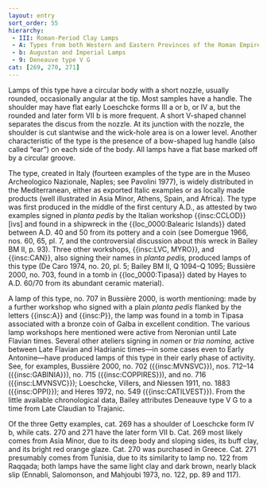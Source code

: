 ```yaml
---
layout: entry
sort_order: 55
hierarchy:
 - III: Roman-Period Clay Lamps
 - A: Types from both Western and Eastern Provinces of the Roman Empire
 - b: Augustan and Imperial Lamps
 - 9: Deneauve type V G
cat: [269, 270, 271]
---
```


Lamps of this type have a circular body with a short nozzle, usually rounded, occasionally angular at the tip. Most samples have a handle. The shoulder may have flat early Loeschcke forms III a or b, or IV a, but the rounded and later form VII b is more frequent. A short V-shaped channel separates the discus from the nozzle. At its junction with the nozzle, the shoulder is cut slantwise and the wick-hole area is on a lower level. Another characteristic of the type is the presence of a bow-shaped lug handle (also called “ear”) on each side of the body. All lamps have a flat base marked off by a circular groove.

The type, created in Italy (fourteen examples of the type are in the Museo Archeologico Nazionale, Naples; see Pavolini 1977), is widely distributed in the Mediterranean, either as exported Italic examples or as locally made products (well illustrated in Asia Minor, Athens, Spain, and Africa). The type was first produced in the middle of the first century A.D., as attested by two examples signed in *planta pedis* by the Italian workshop {{insc:CCLOD}}\[ivs\] and found in a shipwreck in the {{loc_0000:Balearic Islands}} dated between A.D. 40 and 50 from its pottery and a coin (see Domergue 1966, nos. 60, 65, pl. 7, and the controversial discussion about this wreck in Bailey BM II, p. 93). Three other workshops, {{insc:LVC, MYRO}}, and {{insc:CAN}}, also signing their names in *planta pedis,* produced lamps of this type (De Caro 1974, no. 20, pl. 5; Bailey BM II, Q 1094–Q 1095; Bussière 2000, no. 703, found in a tomb in {{loc_0000:Tipasa}} dated by Hayes to A.D. 60/70 from its abundant ceramic material).

A lamp of this type, no. 707 in Bussière 2000, is worth mentioning: made by a further workshop who signed with a plain *planta pedis* flanked by the letters {{insc:A}} and {{insc:P}}, the lamp was found in a tomb in Tipasa associated with a bronze coin of Galba in excellent condition. The various lamp workshops here mentioned were active from Neronian until Late Flavian times. Several other ateliers signing in *nomen* or *tria nomina,* active between Late Flavian and Hadrianic times—in some cases even to Early Antonine—have produced lamps of this type in their early phase of activity. See, for examples, Bussière 2000, no. 702 ({{insc:MVNSVC}}), nos. 712–14 ({{insc:GABINIA}}), no. 715 ({{insc:COPPIRES}}), and no. 716 ({{insc:LMVNSVC}}); Loeschcke, Villers, and Niessen 1911, no. 1883 ({{insc:OPPI}}); and Heres 1972, no. 549 ({{insc:CATILVEST}}). From the little available chronological data, Bailey attributes Deneauve type V G to a time from Late Claudian to Trajanic.

Of the three Getty examples, cat. 269 has a shoulder of Loeschcke form IV b, while cats. 270 and 271 have the later form VII b. Cat. 269 most likely comes from Asia Minor, due to its deep body and sloping sides, its buff clay, and its bright red orange glaze. Cat. 270 was purchased in Greece. Cat. 271 presumably comes from Tunisia, due to its similarity to lamp no. 122 from Raqqada; both lamps have the same light clay and dark brown, nearly black slip (Ennabli, Salomonson, and Mahjoubi 1973, no. 122, pp. 89 and 117).
